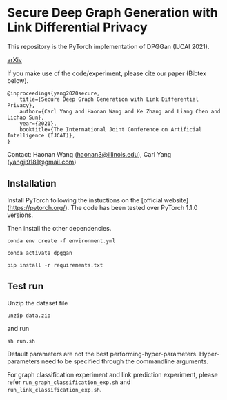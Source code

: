 # Secure Deep Graph Generation with Link Differential Privacy

This repository is the PyTorch implementation of DPGGan (IJCAI 2021).

[arXiv](https://arxiv.org/abs/2005.00455)

If you make use of the code/experiment, please cite our paper (Bibtex below).

```
@inproceedings{yang2020secure,
    title={Secure Deep Graph Generation with Link Differential Privacy},
    author={Carl Yang and Haonan Wang and Ke Zhang and Liang Chen and Lichao Sun},
    year={2021},
    booktitle={The International Joint Conference on Artificial Intelligence (IJCAI)},
}

```

Contact: Haonan Wang (haonan3@illinois.edu), Carl Yang (yangji9181@gmail.com)


## Installation
Install PyTorch following the instuctions on the [official website] (https://pytorch.org/). The code has been tested over PyTorch 1.1.0 versions.

Then install the other dependencies.
```
conda env create -f environment.yml

conda activate dpggan

pip install -r requirements.txt
```

## Test run
Unzip the dataset file
```
unzip data.zip
```

and run

```
sh run.sh
```

Default parameters are not the best performing-hyper-parameters. Hyper-parameters need to be specified through the commandline arguments.

For graph classification experiment and link prediction experiment, please refer `run_graph_classification_exp.sh` and `run_link_classification_exp.sh`.

